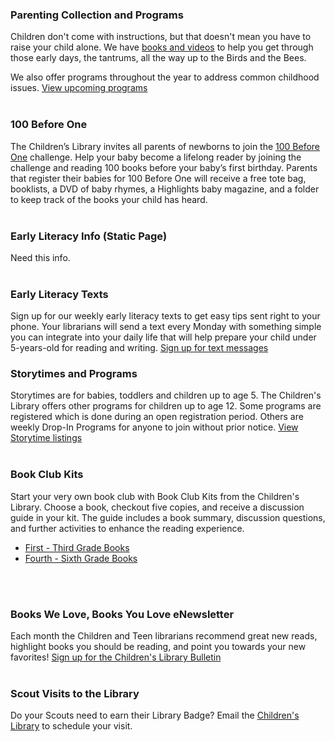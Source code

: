 <div class="row margin-bottom-10">

<div class="col-md-6">

### Parenting Collection and Programs
Children don't come with instructions, but that doesn't mean you have to raise your child alone. We have [books and videos](/link-needed "Parenting Books and Videos") to help you get through those early days, the tantrums, all the way up to the Birds and the Bees. 

We also offer programs throughout the year to address common childhood issues. [View upcoming programs](/link-needed "View upcoming parenting programs")
<br />
<br />

### 100 Before One
The Children’s Library invites all parents of newborns to join the [100 Before One](/100-before-one "100 Before One") challenge. Help your baby become a lifelong reader by joining the challenge and reading 100 books before your baby’s first birthday. Parents that register their babies for 100 Before One will receive a free tote bag, booklists, a DVD of baby rhymes, a Highlights baby magazine, and a folder to keep track of the books your child has heard. 
<br />
<br />

### Early Literacy Info (Static Page)
Need this info.
<br />
<br />

### Early Literacy Texts
Sign up for our weekly early literacy texts to get easy tips sent right to your phone. Your librarians will send a text every Monday with something simple you can integrate into your daily life that will help prepare your child under 5-years-old for reading and writing. [Sign up for text messages](/page/early-literacy-texts "Sign up for text messages")

</div>
<div class="col-md-6">

### Storytimes and Programs 
Storytimes are for babies, toddlers and children up to age 5. The Children's Library offers other programs for children up to age 12. Some programs are registered which is done during an open registration period. Others are weekly Drop-In Programs for anyone to join without prior notice. [View Storytime listings](/storytimes "Storytimes")
<br />
<br />

### Book Club Kits 
Start your very own book club with Book Club Kits from the Children's Library. Choose a book, checkout five copies, and receive a discussion guide in your kit. The guide includes a book summary, discussion questions, and further activities to enhance the reading experience. 
* [First - Third Grade Books](/link-needed "First - Third Grade Books")
* [Fourth - Sixth Grade Books](/link-needed "Fourth - Sixth Grade Books")
<br />
<br />

### Books We Love, Books You Love eNewsletter 

Each month the Children and Teen librarians recommend great new reads, highlight books you should be reading, and point you towards your new favorites! [Sign up for the Children's Library Bulletin](/newsletter/subscribe "Sign up for our eNewsletter")
<br />
<br />

### Scout Visits to the Library 
Do your Scouts need to earn their Library Badge? Email the [Children's Library](mailto:childrenslibrary@darienlibrary.org "EMail the Children's Library") to schedule your visit.

</div>
</div>
